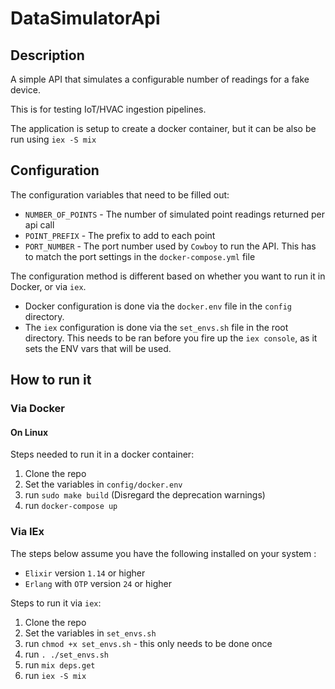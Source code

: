 # DataSimulatorApi

## Description

A simple API that simulates a configurable number of readings for a fake device.

This is for testing IoT/HVAC ingestion pipelines.

The application is setup to create a docker container, but it can be also be run using `iex -S mix`

## Configuration

The configuration variables that need to be filled out:  
 * `NUMBER_OF_POINTS` - The number of simulated point readings returned per api call
 * `POINT_PREFIX` - The prefix to add to each point
 * `PORT_NUMBER` - The port number used by `Cowboy` to run the API. This has to match the port settings in the `docker-compose.yml` file 
  
  
The configuration method is different based on whether you want to run it in Docker, or via `iex`.  
 * Docker configuration is done via the `docker.env` file in the `config` directory.  
 * The `iex` configuration is done via the `set_envs.sh` file in the root directory. This needs to
 be ran before you fire up the `iex console`, as it sets the ENV vars that will be used. 

## How to run it
  
### Via Docker  

#### On Linux  
Steps needed to run it in a docker container:
 1. Clone the repo
 2. Set the variables in `config/docker.env`
 3. run `sudo make build` (Disregard the deprecation warnings)
 4. run `docker-compose up`
  
  
  
### Via IEx
The steps below assume you have the following installed on your system :  
 * `Elixir` version `1.14` or higher  
 * `Erlang` with `OTP` version `24` or higher  
  
Steps to run it via `iex`:
 1. Clone the repo
 2. Set the variables in `set_envs.sh`
 3. run `chmod +x set_envs.sh` - this only needs to be done once
 4. run `. ./set_envs.sh`
 5. run `mix deps.get`
 6. run `iex -S mix`